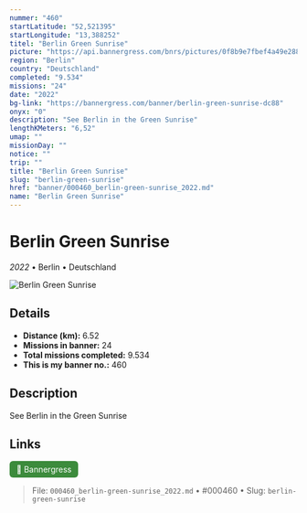 ```yaml
---
nummer: "460"
startLatitude: "52,521395"
startLongitude: "13,388252"
titel: "Berlin Green Sunrise"
picture: "https://api.bannergress.com/bnrs/pictures/0f8b9e7fbef4a49e2886011f753f6d05"
region: "Berlin"
country: "Deutschland"
completed: "9.534"
missions: "24"
date: "2022"
bg-link: "https://bannergress.com/banner/berlin-green-sunrise-dc88"
onyx: "0"
description: "See Berlin in the Green Sunrise"
lengthKMeters: "6,52"
umap: ""
missionDay: ""
notice: ""
trip: ""
title: "Berlin Green Sunrise"
slug: "berlin-green-sunrise"
href: "banner/000460_berlin-green-sunrise_2022.md"
name: "Berlin Green Sunrise"
---
```

# Berlin Green Sunrise

*2022* • Berlin • Deutschland

![Berlin Green Sunrise](https://api.bannergress.com/bnrs/pictures/0f8b9e7fbef4a49e2886011f753f6d05)



## Details
- **Distance (km):** 6.52
- **Missions in banner:** 24
- **Total missions completed:** 9.534
- **This is my banner no.:** 460



## Description
See Berlin in the Green Sunrise



## Links
<a href="https://bannergress.com/banner/berlin-green-sunrise-dc88" target="_blank" style="display:inline-block;margin-right:8px;padding:6px 12px;background:#3c8b3c;color:#fff;text-decoration:none;border-radius:6px;">🔗 Bannergress</a>



> File: `000460_berlin-green-sunrise_2022.md`
> • #000460
> • Slug: `berlin-green-sunrise`
